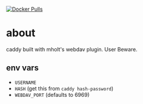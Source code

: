 [![Docker Pulls](https://img.shields.io/docker/pulls/andrewzah/caddy-webdav)](https://hub.docker.com/r/andrewzah/caddy-webdav)

# about

caddy built with mholt's webdav plugin. User Beware.

## env vars
* `USERNAME`
* `HASH` (get this from `caddy hash-password`)
* `WEBDAV_PORT` (defaults to 6969)
